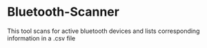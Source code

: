 # Bluetooth-Scanner
This tool scans for active bluetooth devices and lists corresponding information in a .csv file

